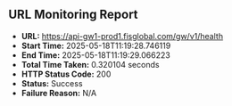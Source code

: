 ## URL Monitoring Report

- **URL:** https://api-gw1-prod1.fisglobal.com/gw/v1/health
- **Start Time:** 2025-05-18T11:19:28.746119
- **End Time:** 2025-05-18T11:19:29.066223
- **Total Time Taken:** 0.320104 seconds
- **HTTP Status Code:** 200
- **Status:** Success
- **Failure Reason:** N/A
